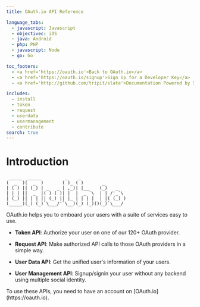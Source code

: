 ```yaml
---
title: OAuth.io API Reference

language_tabs:
  - javascript: Javascript
  - objectivec: iOS
  - java: Android
  - php: PHP
  - javascript: Node
  - go: Go

toc_footers:
  - <a href='https://oauth.io'>Back to OAuth.io</a>
  - <a href='https://oauth.io/signup'>Sign Up for a Developer Key</a>
  - <a href='http://github.com/tripit/slate'>Documentation Powered by Slate</a>

includes:
  - install
  - token
  - request
  - userdata
  - usermanagement
  - contribute
search: true
---
```


# Introduction

<div class="code-block"><pre><code class="highlight plaintext"> _____  _____         _    _                
(  _  )(  _  )       ( )_ ( )       _       
| ( ) || (_) | _   _ | ,_)| |__    (_)   _  
| | | ||  _  |( ) ( )| |  |  _ `\  | | /'_`\
| (_) || | | || (_) || |_ | | | |  | |( (_) )
(_____)(_) (_)`\___/'`\__)(_) (_)()(_)`\___/
</code></pre></div>

OAuth.io helps you to emboard your users with a suite of services easy to use.

- **Token API**: Authorize your user on one of our 120+ OAuth provider.

- **Request API**: Make authorized API calls to those OAuth providers in a simple way.

- **User Data API**: Get the unified user's information of your users.

- **User Management API**: Signup/signin your user without any backend using multiple social identity.

<aside class="success">To use these APIs, you need to have an account on [OAuth.io](https://oauth.io).</aside>


